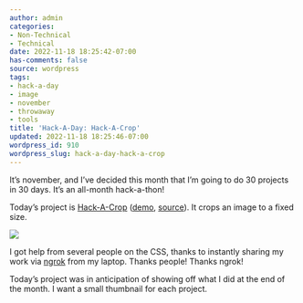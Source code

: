```yaml
---
author: admin
categories:
- Non-Technical
- Technical
date: 2022-11-18 18:25:42-07:00
has-comments: false
source: wordpress
tags:
- hack-a-day
- image
- november
- throwaway
- tools
title: 'Hack-A-Day: Hack-A-Crop'
updated: 2022-11-18 18:25:46-07:00
wordpress_id: 910
wordpress_slug: hack-a-day-hack-a-crop
---
```

It’s november, and I’ve decided this month that I’m going to do 30 projects in 30 days. It’s an all-month hack-a-thon!

Today’s project is [Hack-A-Crop](https://tilde.za3k.com/hackaday/crop/) ([demo](https://tilde.za3k.com/hackaday/crop/), [source](https://github.com/za3k/day18_crop)). It crops an image to a fixed size.

[![](../wp-content/uploads/2022/11/screenshot-16.png)](https://tilde.za3k.com/hackaday/crop/)

I got help from several people on the CSS, thanks to instantly sharing my work via [ngrok](https://ngrok.com/) from my laptop. Thanks people! Thanks ngrok!

Today’s project was in anticipation of showing off what I did at the end of the month. I want a small thumbnail for each project.
